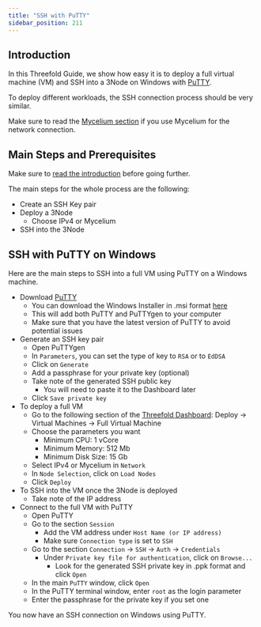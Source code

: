 ```yaml
---
title: "SSH with PuTTY"
sidebar_position: 211
---
```






## Introduction

In this Threefold Guide, we show how easy it is to deploy a full virtual machine (VM) and SSH into a 3Node on Windows with [PuTTY](https://www.putty.org/).

To deploy different workloads, the SSH connection process should be very similar. 

Make sure to read the [Mycelium section](../../../mycelium_toc/mycelium_toc) if you use Mycelium for the network connection.



## Main Steps and Prerequisites

Make sure to [read the introduction](../../tfgrid3_getstarted#get-started---your-first-deployment) before going further.

The main steps for the whole process are the following:

* Create an SSH Key pair
* Deploy a 3Node
  * Choose IPv4 or Mycelium
* SSH into the 3Node


## SSH with PuTTY on Windows

Here are the main steps to SSH into a full VM using PuTTY on a Windows machine.

* Download [PuTTY](https://www.putty.org/)
  * You can download the Windows Installer in .msi format [here](https://www.chiark.greenend.org.uk/~sgtatham/putty/latest)
  * This will add both PuTTY and PuTTYgen to your computer
  * Make sure that you have the latest version of PuTTY to avoid potential issues
* Generate an SSH key pair
  * Open PuTTYgen
  * In `Parameters`, you can set the type of key to `RSA` or to `EdDSA`
  * Click on `Generate`
  * Add a passphrase for your private key (optional)
  * Take note of the generated SSH public key
    * You will need to paste it to the Dashboard later
  * Click `Save private key`
* To deploy a full VM
  * Go to the following section of the [Threefold Dashboard](https://dashboard.grid.tf/): Deploy -> Virtual Machines -> Full Virtual Machine
  * Choose the parameters you want
    * Minimum CPU: 1 vCore
    * Minimum Memory: 512 Mb
    * Minimum Disk Size: 15 Gb
  * Select IPv4 or Mycelium in `Network`
  * In `Node Selection`, click on `Load Nodes`
  * Click `Deploy`
* To SSH into the VM once the 3Node is deployed
  * Take note of the IP address
* Connect to the full VM with PuTTY
  * Open PuTTY
  * Go to the section `Session`
    * Add the VM address under `Host Name (or IP address)`
    * Make sure `Connection type` is set to `SSH`
  * Go to the section `Connection` -> `SSH` -> `Auth` -> `Credentials`
    * Under `Private key file for authentication`, click on `Browse...`
      * Look for the generated SSH private key in .ppk format and click `Open`
  * In the main `PuTTY` window, click `Open`
  * In the PuTTY terminal window, enter `root` as the login parameter
  * Enter the passphrase for the private key if you set one

You now have an SSH connection on Windows using PuTTY.